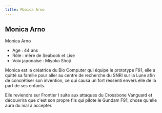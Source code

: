 ```yaml
---
title: Monica Arno
---
```


Monica Arno
-----------

Monica Arno  
- Age : 44 ans  
- Rôle : mère de Seabook et Lise  
- Voix japonaise : Miyoko Shoji


Monica est la créatrice du Bio Computer qui équipe le prototype F91, elle a quitté sa famille pour aller au centre de recherche du SNRI sur la Lune afin de concrétiser son invention, ce qui causa un fort ressenti envers elle de la part de ses enfants.


Elle reviendra sur Frontier I suite aux attaques du Crossbone Vanguard et découvrira que c'est son propre fils qui pilote le Gundam F91, chose qu'elle aura du mal à accepter.

